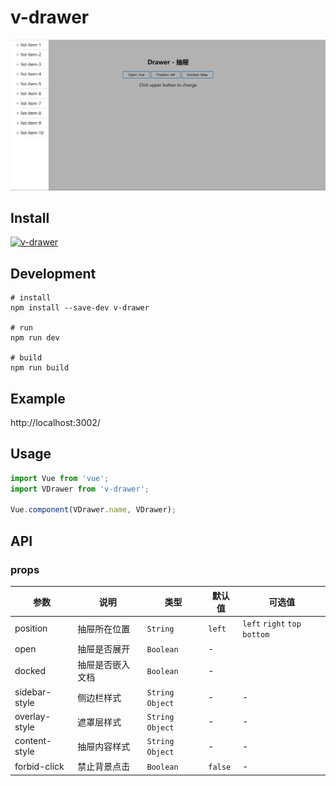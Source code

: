 # v-drawer

![demo](assets/sheet.jpg)

## Install

[![v-drawer](https://nodei.co/npm/rc-drawer.png)](https://npmjs.org/package/v-drawer)

## Development

```
# install
npm install --save-dev v-drawer

# run
npm run dev

# build
npm run build
```

## Example

http://localhost:3002/

## Usage

```js
import Vue from 'vue';
import VDrawer from 'v-drawer';

Vue.component(VDrawer.name, VDrawer);
```

## API

### props

| 参数 | 说明 | 类型 | 默认值 | 可选值 |
|-----------|-----------|-----------|-------------|-------------|
| position | 抽屉所在位置 | `String` | `left` | `left` `right` `top` `bottom` |
| open | 抽屉是否展开 | `Boolean` | - |
| docked | 抽屉是否嵌入文档 | `Boolean` | - |
| sidebar-style | 侧边栏样式 | `String` `Object` | - | - |
| overlay-style | 遮罩层样式 | `String` `Object`| - | - |
| content-style | 抽屉内容样式 | `String` `Object`| - | - |
| forbid-click | 禁止背景点击 | `Boolean` | `false` | - |
